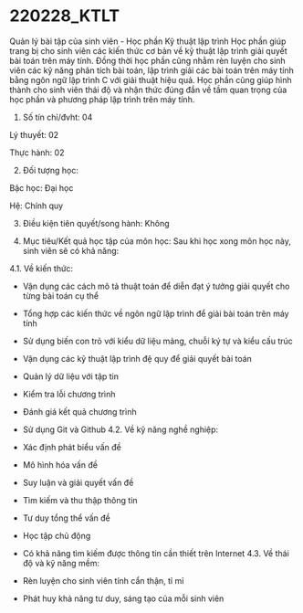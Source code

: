 # 220228_KTLT
Quản lý bài tập của sinh viên - Học phần Kỹ thuật lập trình
Học phần giúp trang bị cho sinh viên các kiến thức cơ bản về kỹ thuật lập trình giải quyết bài toán trên máy tính. Đồng thời học phần cũng nhằm rèn luyện cho sinh viên các kỹ năng phân tích bài toán, lập trình giải các bài toán trên máy tính bằng ngôn ngữ lập trình C với giải thuật hiệu quả. Học phần cũng giúp hình thành cho sinh viên thái độ và nhận thức đúng đắn về tầm quan trọng của học phần và phương pháp lập trình trên máy tính.

1. Số tín chỉ/đvht: 04

Lý thuyết: 02

Thực hành: 02


2. Đối tượng học:

Bậc học: Đại học        

Hệ: Chính quy

3. Điều kiện tiên quyết/song hành:  Không


4. Mục tiêu/Kết quả học tập của môn học: Sau khi học xong môn học này, sinh viên sẽ có khả năng:

4.1. Về kiến thức:

- Vận dụng các cách mô tả thuật toán để diễn đạt ý tưởng giải quyết cho từng bài toán cụ thể
- Tổng hợp các kiến thức về ngôn ngữ lập trình để giải bài toán trên máy tính
- Sử dụng biến con trỏ với kiểu dữ liệu mảng, chuỗi ký tự và kiểu cấu trúc
- Vận dụng các kỹ thuật lập trình đệ quy để giải quyết bài toán
- Quản lý dữ liệu với tập tin
- Kiểm tra lỗi chương trình
- Đánh giá kết quả chương trình
- Sử dụng Git và Github
4.2. Về kỹ năng nghề nghiệp:

- Xác định phát biểu vấn đề
- Mô hình hóa vấn đề
- Suy luận và giải quyết vấn đề
- Tìm kiếm và thu thập thông tin
-  Tư duy tổng thể vấn đề
-  Học tập chủ động
- Có khả năng tìm kiếm được thông tin cần thiết trên Internet
4.3. Về thái độ và kỹ năng mềm:

- Rèn luyện cho sinh viên tính cẩn thận, tỉ mỉ
- Phát huy khả năng tư duy, sáng tạo của mỗi sinh viên
